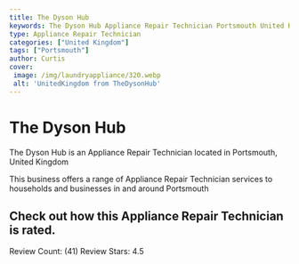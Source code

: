 ```yaml
---
title: The Dyson Hub
keywords: The Dyson Hub Appliance Repair Technician Portsmouth United Kingdom 
type: Appliance Repair Technician 
categories: ["United Kingdom"]
tags: ["Portsmouth"]
author: Curtis
cover:
 image: /img/laundryappliance/320.webp
 alt: 'UnitedKingdom from TheDysonHub'
---
```


# The Dyson Hub
The Dyson Hub is an Appliance Repair Technician located in Portsmouth, United Kingdom

This business offers a range of Appliance Repair Technician services to households and businesses in and around Portsmouth

## Check out how this Appliance Repair Technician is rated.
Review Count: (41)
Review Stars: 4.5
